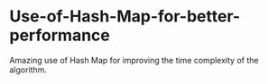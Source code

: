Use-of-Hash-Map-for-better-performance
======================================

Amazing use of Hash Map for improving the time complexity of the algorithm.
